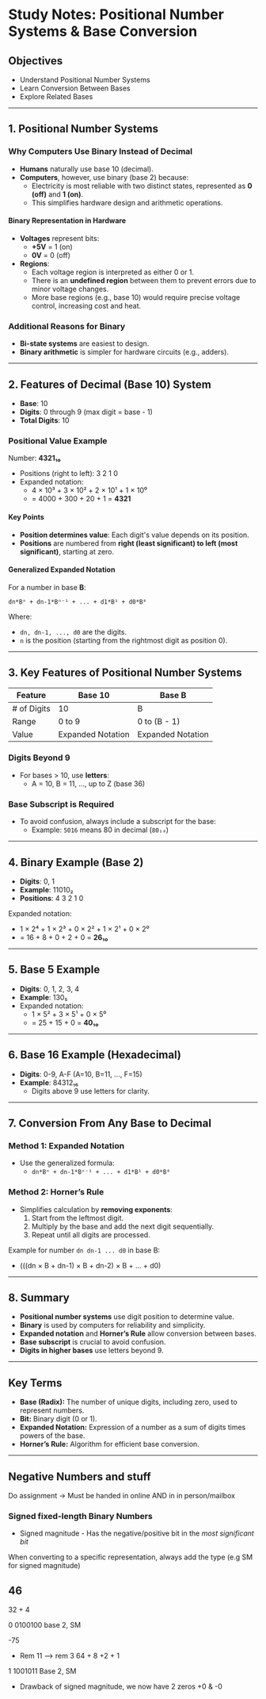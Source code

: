 # Study Notes: Positional Number Systems & Base Conversion

## Objectives
- Understand Positional Number Systems
- Learn Conversion Between Bases
- Explore Related Bases

---

## 1. Positional Number Systems

### Why Computers Use Binary Instead of Decimal
- **Humans** naturally use base 10 (decimal).
- **Computers**, however, use binary (base 2) because:
  - Electricity is most reliable with two distinct states, represented as **0 (off)** and **1 (on)**.
  - This simplifies hardware design and arithmetic operations.

#### Binary Representation in Hardware
- **Voltages** represent bits:
  - **+5V** = 1 (on)
  - **0V** = 0 (off)
- **Regions**:
  - Each voltage region is interpreted as either 0 or 1.
  - There is an **undefined region** between them to prevent errors due to minor voltage changes.
  - More base regions (e.g., base 10) would require precise voltage control, increasing cost and heat.

### Additional Reasons for Binary
- **Bi-state systems** are easiest to design.
- **Binary arithmetic** is simpler for hardware circuits (e.g., adders).

---

## 2. Features of Decimal (Base 10) System

- **Base**: 10
- **Digits**: 0 through 9 (max digit = base - 1)
- **Total Digits**: 10

### Positional Value Example

Number: **4321₁₀**

- Positions (right to left): 3 2 1 0
- Expanded notation:
  - 4 × 10³ + 3 × 10² + 2 × 10¹ + 1 × 10⁰
  - = 4000 + 300 + 20 + 1 = **4321**

#### Key Points
- **Position determines value**: Each digit's value depends on its position.
- **Positions** are numbered from **right (least significant) to left (most significant)**, starting at zero.

#### Generalized Expanded Notation

For a number in base **B**:

`dn*Bⁿ + dn-1*Bⁿ⁻¹ + ... + d1*B¹ + d0*B⁰`

Where:
- `dn, dn-1, ..., d0` are the digits.
- `n` is the position (starting from the rightmost digit as position 0).

---

## 3. Key Features of Positional Number Systems

| Feature     | Base 10        | Base B           |
|-------------|----------------|------------------|
| # of Digits | 10             | B                |
| Range       | 0 to 9         | 0 to (B - 1)     |
| Value       | Expanded Notation | Expanded Notation |

### Digits Beyond 9
- For bases > 10, use **letters**:
  - A = 10, B = 11, ..., up to Z (base 36)

### **Base Subscript is Required**
- To avoid confusion, always include a subscript for the base:
  - Example: `5016` means 80 in decimal (`80₁₀`)

---

## 4. Binary Example (Base 2)

- **Digits**: 0, 1
- **Example**: 11010₂
- **Positions**: 4 3 2 1 0

Expanded notation:
- 1 × 2⁴ + 1 × 2³ + 0 × 2² + 1 × 2¹ + 0 × 2⁰
- = 16 + 8 + 0 + 2 + 0 = **26₁₀**

---

## 5. Base 5 Example

- **Digits**: 0, 1, 2, 3, 4
- **Example**: 130₅
- Expanded notation:
  - 1 × 5² + 3 × 5¹ + 0 × 5⁰
  - = 25 + 15 + 0 = **40₁₀**

---

## 6. Base 16 Example (Hexadecimal)

- **Digits**: 0-9, A-F (A=10, B=11, ..., F=15)
- **Example**: 84312₁₆
  - Digits above 9 use letters for clarity.

---

## 7. Conversion From Any Base to Decimal

### Method 1: Expanded Notation
- Use the generalized formula:
  - `dn*Bⁿ + dn-1*Bⁿ⁻¹ + ... + d1*B¹ + d0*B⁰`

### Method 2: Horner’s Rule
- Simplifies calculation by **removing exponents**:
  1. Start from the leftmost digit.
  2. Multiply by the base and add the next digit sequentially.
  3. Repeat until all digits are processed.

Example for number `dn dn-1 ... d0` in base B:
- (((dn × B + dn-1) × B + dn-2) × B + ... + d0)

---

## 8. Summary

- **Positional number systems** use digit position to determine value.
- **Binary** is used by computers for reliability and simplicity.
- **Expanded notation** and **Horner’s Rule** allow conversion between bases.
- **Base subscript** is crucial to avoid confusion.
- **Digits in higher bases** use letters beyond 9.

---

## Key Terms

- **Base (Radix):** The number of unique digits, including zero, used to represent numbers.
- **Bit:** Binary digit (0 or 1).
- **Expanded Notation:** Expression of a number as a sum of digits times powers of the base.
- **Horner’s Rule:** Algorithm for efficient base conversion.


----
## Negative Numbers and stuff

Do assignment -> Must be handed in online AND in in person/mailbox


### Signed fixed-length Binary Numbers

- Signed magnitude - Has the negative/positive bit in the *most significant bit*

When converting to a specific representation, always add the type (e.g SM for signed magnitude)

46
-
32 + 4

0 0100100 base 2, SM


-75
- Rem 11 --> rem 3
64 + 8 +2 + 1

1  1001011 Base 2, SM

- Drawback of signed magnitude, we now have 2 zeros +0 & -0


